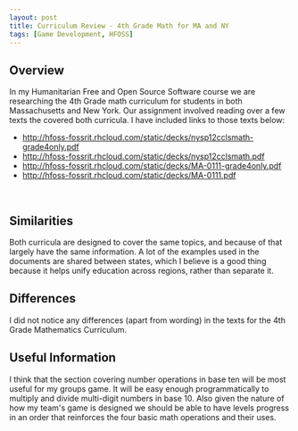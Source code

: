 ```yaml
---
layout: post
title: Curriculum Review - 4th Grade Math for MA and NY
tags: [Game Development, HFOSS]
---
```

<h2>Overview</h2>
<p>In my Humanitarian Free and Open Source Software course we are researching the 4th Grade math curriculum for students in both Massachusetts and New York. Our assignment involved reading over a few texts the covered both curricula. I have included links to those texts below:</p>
<ul>
<li><a href="http://hfoss-fossrit.rhcloud.com/static/decks/nysp12cclsmath-grade4only.pdf" rel="noreferrer">http://hfoss-fossrit.rhcloud.com/static/decks/nysp12cclsmath-grade4only.pdf</a></li>
<li><a href="http://hfoss-fossrit.rhcloud.com/static/decks/nysp12cclsmath.pdf" rel="noreferrer">http://hfoss-fossrit.rhcloud.com/static/decks/nysp12cclsmath.pdf</a></li>
<li><a href="http://hfoss-fossrit.rhcloud.com/static/decks/MA-0111-grade4only.pdf" rel="noreferrer">http://hfoss-fossrit.rhcloud.com/static/decks/MA-0111-grade4only.pdf</a></li>
<li><a href="http://hfoss-fossrit.rhcloud.com/static/decks/MA-0111.pdf" rel="noreferrer">http://hfoss-fossrit.rhcloud.com/static/decks/MA-0111.pdf</a></li>
</ul>
<p>&nbsp;</p>
<h2>Similarities</h2>
<p>Both curricula are designed to cover the same topics, and because of that largely have the same information. A lot of the examples used in the documents are shared between states, which I believe is a good thing because it helps unify education across regions, rather than separate it.</p>
<h2>Differences</h2>
<p>I did not notice any differences (apart from wording) in the texts for the 4th Grade Mathematics Curriculum.</p>
<h2>Useful Information</h2>
<p>I think that the section covering number operations in base ten will be most useful for my groups game. It will be easy enough programmatically to multiply and divide multi-digit numbers in base 10. Also given the nature of how my team's game is designed we should be able to have levels progress in an order that reinforces the four basic math operations and their uses.</p>
